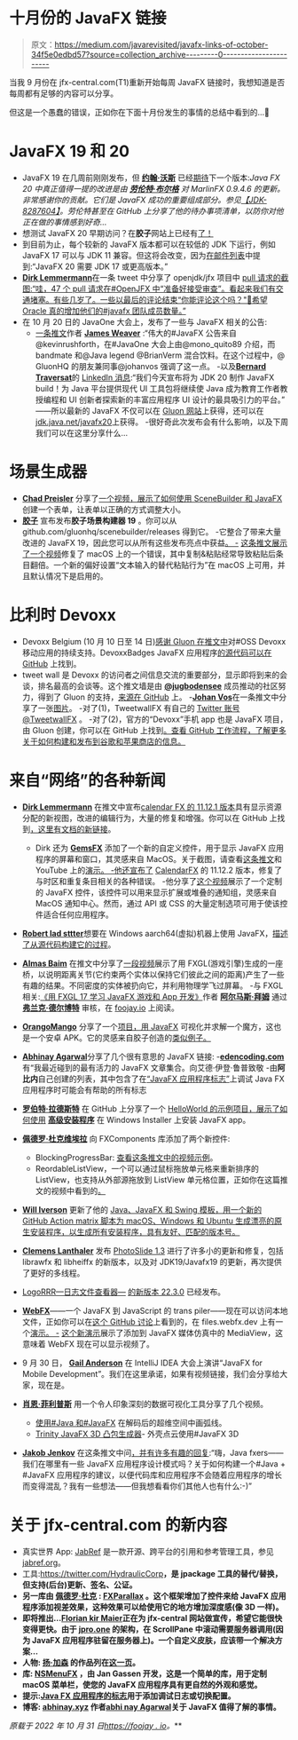 # 十月份的 JavaFX 链接

> 原文：<https://medium.com/javarevisited/javafx-links-of-october-34f5e0edbd57?source=collection_archive---------0----------------------->

当我 9 月份在 jfx-central.com(T1)重新开始每周 JavaFX 链接时，我想知道是否每周都有足够的内容可以分享。

但这是一个愚蠢的错误，正如你在下面十月份发生的事情的总结中看到的…🙂

# JavaFX 19 和 20

*   JavaFX 19 在几周前刚刚发布，但 [**约翰·沃斯**](https://twitter.com/johanvos) 已经[期待](https://twitter.com/johanvos/status/1575159889994911744?t=PJn2au0k_icq2qseeLVOXA&amp;s=09)下一个版本:*Java FX 20 中真正值得一提的改进是由* [***劳伦特·布尔格***](https://twitter.com/laurent_bourges) *对 MarlinFX 0.9.4.6 的更新。非常感谢你的贡献。它们是 JavaFX 成功的重要组成部分。参见*[*【JDK-8287604】*](https://bugs.openjdk.org/browse/JDK-8287604)*。劳伦特甚至在 GitHub 上分享了他的待办事项清单，以防你对他正在做的事情感到好奇…*
*   想测试 JavaFX 20 早期访问？在**胶子**网站上已经有[了！](https://gluonhq.com/products/javafx/#ea)
*   到目前为止，每个较新的 JavaFX 版本都可以在较低的 JDK 下运行，例如 JavaFX 17 可以与 JDK 11 兼容。但这将会改变，因为[在邮件列表](https://mail.openjdk.org/pipermail/openjfx-dev/2022-October/036089.html)中提到:“JavaFX 20 需要 JDK 17 或更高版本。”
*   [**Dirk Lemmermann**](https://twitter.com/dlemmermann)在一条 tweet 中分享了 openjdk/jfx 项目中 [pull 请求的截图:“哇，47 个 pull 请求在#OpenJFX 中“准备好接受审查”。看起来我们有交通堵塞。有些几岁了。一些以最后的评论结束“你能评论这个吗？"🙂希望 Oracle 真的增加他们的#javafx 团队成员数量。”](https://github.com/openjdk/jfx/pulls?q=is%3Apr+is%3Aopen+label%3Arfr)
*   在 10 月 20 日的 JavaOne 大会上，发布了一些与 JavaFX 相关的公告:
    - [一条推文](https://twitter.com/JavaFXpert/status/1583174188587589632)作者 [**James Weaver**](https://twitter.com/JavaFXpert) :“伟大的#JavaFX 公告来自@kevinrushforth，在#JavaOne 大会上由@mono_quito89 介绍，而 bandmate 和@Java legend @BrianVerm 混合饮料。在这个过程中，@ GluonHQ 的朋友兼同事@johanvos 强调了这一点。
    -以及[**Bernard Traversat**](https://twitter.com/BTraTra)的 [LinkedIn 消息](https://www.linkedin.com/posts/btratra_java-javafx-openjdk-activity-6988940880757882880-s4RA?utm_source=share&amp;utm_medium=member_desktop):“我们今天宣布将为 JDK 20 制作 JavaFX build！为 Java 平台提供现代 UI 工具包将继续使 Java 成为教育工作者教授编程和 UI 创新者探索新的丰富应用程序 UI 设计的最具吸引力的平台。”
    ——所以最新的 JavaFX 不仅可以在 [Gluon 网站](https://gluonhq.com/products/javafx/)上获得，还可以在[jdk.java.net/javafx20](https://jdk.java.net/javafx20/)上获得。
    -很好奇此次发布会有什么影响，以及下周我们可以在这里分享什么…

# 场景生成器

*   [**Chad Preisler**](https://twitter.com/cpreisler) 分享了[一个视频，展示了如何使用 SceneBuilder 和 JavaFX](https://www.youtube.com/watch?v=auao5UNrUcg) 创建一个表单，让表单以正确的方式调整大小。
*   [**胶子**](https://twitter.com/GluonHQ/) 宣布发布**胶子场景构建器 19** 。你可以从 github.com/gluonhq/scenebuilder/releases 得到它。
    -它整合了带来大量改进的 JavaFX 19，因此您可以从所有这些发布亮点中获益[。
    -](https://openjfx.io/highlights/19/) [这条推文展示了一个视频](https://twitter.com/Raumzeitfalle/status/1578692849746718720?t=mNxAaRN22Frjkf6kTfGy-w&amp;s=09)修复了 macOS 上的一个错误，其中复制&粘贴经常导致粘贴后条目翻倍。一个新的偏好设置“文本输入的替代粘贴行为”在 macOS 上可用，并且默认情况下是启用的。

# 比利时 Devoxx

*   Devoxx Belgium (10 月 10 日至 14 日)[感谢 Gluon 在推文中](https://twitter.com/Devoxx/status/1577934708100456448)对#OSS Devoxx 移动应用的持续支持。DevoxxBadges JavaFX 应用程序[的源代码可以在 GitHub](https://github.com/gluonhq/DevoxxBadges) 上找到。
*   tweet wall 是 Devoxx 的访问者之间信息交流的重要部分，显示即将到来的会谈，排名最高的会谈等。这个推文墙是由 [**@jugbodensee**](https://twitter.com/jugbodensee) 成员推动的社区努力，得到了 Gluon 的支持，[来源在 GitHub](https://github.com/TweetWallFX/TweetwallFX) 上。
    -[**Johan Vos**](https://twitter.com/johanvos)在一条推文中分享了一张[图片](https://twitter.com/johanvos/status/1580097937270788096)。
    -对了(1)，TweetwallFX 有自己的 [Twitter 账号@TweetwallFX](https://twitter.com/TweetwallFX) 。
    -对了(2)，官方的“Devoxx”手机 app 也是 JavaFX 项目，由 Gluon 创建，你可以在 GitHub 上找到[。查看 GitHub 工作流程，了解更多关于如何构建和发布到谷歌和苹果商店的信息](https://github.com/devoxx/MyDevoxxGluon)[。](https://github.com/devoxx/MyDevoxxGluon/tree/main/.github/workflows)

# 来自“网络”的各种新闻

*   [**Dirk Lemmermann**](https://twitter.com/dlemmermann) 在推文中宣布[calendar FX 的 11.12.1 版本](https://twitter.com/dlemmermann/status/1576974458761486338)具有显示资源分配的新视图，改进的编辑行为，大量的修复和增强。你可以在 GitHub 上找到[，这里有](https://github.com/dlsc-software-consulting-gmbh/CalendarFX)[文档的新链接](https://dlsc-software-consulting-gmbh.github.io/CalendarFX/)。
    - Dirk 还为 [**GemsFX**](https://github.com/dlsc-software-consulting-gmbh/GemsFX) 添加了一个新的自定义控件，用于显示 JavaFX 应用程序的屏幕和窗口，其灵感来自 MacOS。关于截图，请查看[这条推文](https://twitter.com/dlemmermann/status/1578426485299449857?t=bCzbA3BPMatyoQVM362l-A&amp;s=09)和 YouTube 上的[演示。
    -他还宣布了](https://www.youtube.com/watch?v=Kv7jo9fF9tc) [CalendarFX](https://www.jfx-central.com/libraries/calendarfx) 的 11.12.2 版本，修复了与时区和重复条目相关的各种错误。
    -他分享了[这个视频](https://www.youtube.com/watch?v=kwVXO0MdIdk)展示了一个定制的 JavaFX 控件，该控件可以用来显示扩展或堆叠的通知组，灵感来自 MacOS 通知中心。然而，通过 API 或 CSS 的大量定制选项可用于使该控件适合任何应用程序。
*   [**Robert lad sttter**](https://twitter.com/rladstaetter)想要在 Windows aarch64(虚拟)机器上使用 JavaFX，[描述了从源代码构建它的过程](http://ladstatt.blogspot.com/2022/10/a-javafx-fanboy-forgets-about-his.html)。
*   [**Almas Baim**](https://twitter.com/AlmasBaim/) 在推文中分享了[一段视频](https://twitter.com/AlmasBaim/status/1576154186315882496)展示了用 FXGL(游戏引擎)生成的一座桥，以说明距离关节(它约束两个实体以保持它们彼此之间的距离)产生了一些有趣的结果。不同密度的实体被扔向它，并利用物理学飞过屏幕。
    -与 FXGL 相关:[《用 FXGL 17 学习 JavaFX 游戏和 App 开发》](https://www.jfx-central.com/books/fxgl17)作者 [**阿尔马斯·拜姆**](https://twitter.com/AlmasBaim/) 通过 [**弗兰克·德尔博特**](https://twitter.com/FrankDelporte) 审核，在 [foojay.io](https://foojay.io/today/book-review-learn-javafx-game-and-app-development-with-fxgl-17/) 上阅读。
*   [**OrangoMango**](https://twitter.com/orango_mango) 分享了一个[项目，用 JavaFX](https://github.com/OrangoMango/RubikCube) 可视化并求解一个魔方，这也是一个安卓 APK。它的灵感来自胶子创造的[类似例子。](https://github.com/gluonhq/gluon-samples/tree/master/rubiks-cube)
*   [**Abhinay Agarwal**](https://twitter.com/iAbhinay)分享了几个很有意思的 JavaFX 链接:
    -[**edencoding.com**](https://edencoding.com/category/javafx/)有“我最近碰到的最有活力的 JavaFX 文章集合。向艾德·伊登·鲁普致敬
    -由**阿比内**自己创建的列表，其中包含了在[“JavaFX 应用程序标志”](https://abhinay.xyz/javafx/2022/10/03/OpenJFX-flags.html)上调试 Java FX 应用程序时可能会有帮助的所有标志
*   [**罗伯特·拉德斯特**](https://twitter.com/rladstaetter) 在 GitHub 上分享了一个 [HelloWorld 的示例项目，展示了如何使用](https://github.com/rladstaetter/javafx-advancedinstaller-example) [**高级安装程序**](https://twitter.com/advinst) 在 Windows Installer 上安装 JavaFX app。

*   [**佩德罗·杜克维埃拉**](https://twitter.com/P_Duke) 向 FXComponents 库添加了两个新控件:
    - BlockingProgressBar: [查看这条推文中的视频示例](https://twitter.com/P_Duke/status/1580570179376816129)。
    - ReordableListView，一个可以通过鼠标拖放单元格来重新排序的 ListView，也支持从外部源拖放到 ListView 单元格位置，正如你在这篇推文的视频中看到的[。](https://twitter.com/P_Duke/status/1582732021448978433)
*   [**Will Iverson**](https://twitter.com/wiverson) 更新了他的 [Java、JavaFX 和 Swing 模板，用一个新的 GitHub Action matrix 脚本为 macOS、Windows 和 Ubuntu 生成漂亮的原生安装程序，以生成所有安装程序，具有友好、匹配的版本号。](https://github.com/wiverson/maven-jpackage-template)
*   [**Clemens Lanthaler**](https://twitter.com/lanthale) 发布 [PhotoSlide 1.3](https://www.jfx-central.com/real_world/photoslide) 进行了许多小的更新和修复，包括 librawfx 和 libheiffx 的新版本，以及对 JDK19/Javafx19 的更新，再次提供了更好的多线程。
*   [LogoRRR—日志文件查看器—](https://github.com/rladstaetter/LogoRRR/releases/tag/22.3.0) [的新版本 22.3.0](https://twitter.com/logorrr/status/1581654374719557632) 已经发布。
*   [**WebFX**](https://twitter.com/WebFXProject)——一个 JavaFX 到 JavaScript 的 trans piler——现在可以访问本地文件，正如你可以在[这个 GitHub 讨论](https://github.com/webfx-project/webfx/discussions/14)上看到的，在 files.webfx.dev 上有一个[演示。
    -](https://files.webfx.dev/) [这个新演示](https://webfx.dev/#/demos)展示了添加到 JavaFX 媒体仿真中的 MediaView，这意味着 WebFX 现在可以显示视频了。
*   9 月 30 日， [**Gail Anderson**](https://twitter.com/gail_asgteach) 在 IntelliJ IDEA 大会上演讲“JavaFX for Mobile Development”。我们在这里承诺，如果有视频链接，我们会分享给大家，现在是。
*   [**肖恩·菲利普斯**](https://twitter.com/SeanMiPhillips) 用一个令人印象深刻的数据可视化工具分享了几个视频。
    - [使用#Java 和#JavaFX](https://twitter.com/SeanMiPhillips/status/1584287746637828098) 在解码后的超维空间中画弧线。
    - [Trinity JavaFX 3D 凸包生成器](https://www.youtube.com/watch?v=NXHQY5Fh1Do)-
    外壳点云使用#JavaFX 3D
*   [**Jakob Jenkov**](https://twitter.com/jjenkov) 在这条推文中问[，并有许多有趣的回复](https://twitter.com/jjenkov/status/1584090714320695296):“嗨，Java fxers——我们在哪里有一些 JavaFX 应用程序设计模式吗？关于如何构建一个#Java + #JavaFX 应用程序的建议，以便代码库和应用程序不会随着应用程序的增长而变得混乱？我有一些想法——但我想看看你们其他人也有什么:-)”

# 关于 jfx-central.com 的新内容

*   真实世界 App: [JabRef](https://www.jfx-central.com/real_world/jabref) 是一款开源、跨平台的引用和参考管理工具，参见[jabref.org](https://www.jabref.org/)。
*   工具:<https://twitter.com/HydraulicCorp>**，是 jpackage 工具的替代/替换，但支持(后台)更新、签名、公证。**
*   **另一库由 [**佩德罗·杜克**](https://twitter.com/P_Duke) : [FXParallax](https://www.jfx-central.com/libraries/fxparallax) 。这个框架增加了控件来给 JavaFX 应用程序添加视差效果，这种效果可以给使用它的地方增加深度感(像 3D 一样)。**
*   **即将推出…[**Florian kir Maier**](https://twitter.com/FlorianKirmaier)正在为 jfx-central 网站做宣传，希望它能很快变得更快。由于 [jpro.one](https://www.jpro.one/) 的架构，在 ScrollPane 中滚动需要服务器调用(因为 JavaFX 应用程序驻留在服务器上)。一个自定义皮肤，应该带一个解决方案…**
*   **人物: [**扬·加森**](https://twitter.com/jan_gassen) 的作品列在[这一页](https://www.jfx-central.com/people/j.gassen)。**
*   **库: [NSMenuFX](https://www.jfx-central.com/libraries/nsmenufx) ，由 Jan Gassen 开发，这是一个简单的库，用于定制 macOS 菜单栏，使您的 JavaFX 应用程序具有更自然的外观和感觉。**
*   **提示:[Java FX 应用程序的标志](https://www.jfx-central.com/tips/application_flags)用于添加调试日志或切换配置。**
*   **博客: [abhinay.xyz](https://www.jfx-central.com/blogs/abhinay.xyz) 作者[abhi nay Agarwal](https://twitter.com/iAbhinay)关于 JavaFX 值得了解的事情。**

***原载于 2022 年 10 月 31 日*[*https://foojay . io*](https://foojay.io/today/javafx-links-of-october/)*。***